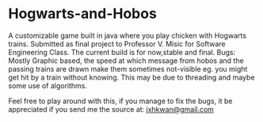 Hogwarts-and-Hobos
==================
A customizable game built in java where you play chicken with Hogwarts trains.
Submitted as final project to Professor V. Misic for Software Engineering Class.
The current build is for now,stable and final.
Bugs:
Mostly Graphic based, the speed at which message from hobos and the passing trains are drawn
make them sometimes not-visible eg. you might get hit by a train without knowing. This may be due
to threading and maybe some use of algorithms.

Feel free to play around with this, if you manage to fix the bugs, it be appreciated if you send me the source at:
jxhkwan@gmail.com
